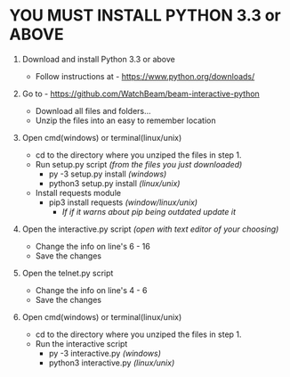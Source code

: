 # YOU MUST INSTALL PYTHON 3.3 or ABOVE

1. Download and install Python 3.3 or above
   * Follow instructions at - https://www.python.org/downloads/

2. Go to - https://github.com/WatchBeam/beam-interactive-python
    * Download all files and folders... 
    * Unzip the files into an easy to remember location

3. Open cmd(windows) or terminal(linux/unix)
   * cd to the directory where you unziped the files in step 1.
    * Run setup.py script _(from the files you just downloaded)_
        * py -3 setup.py install _(windows)_
        * python3 setup.py install _(linux/unix)_
    * Install requests module
         * pip3 install requests _(window/linux/unix)_
            * _If if it warns about pip being outdated update it_

4. Open the interactive.py script _(open with text editor of your choosing)_
   * Change the info on line's 6 - 16
   * Save the changes

5. Open the telnet.py script
   * Change the info on line's 4 - 6
   * Save the changes

6. Open cmd(windows) or terminal(linux/unix)
   * cd to the directory where you unziped the files in step 1.
   * Run the interactive script
      * py -3 interactive.py _(windows)_
      * python3 interactive.py _(linux/unix)_

